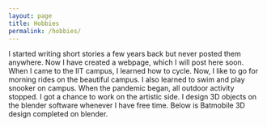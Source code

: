 ```yaml
---
layout: page
title: Hobbies
permalink: /hobbies/
---
```

I started writing short stories a few years back but never posted them anywhere. Now I have created a webpage, which I will post here soon. When I came to the IIT campus, I learned how to cycle. Now, I like to go for morning rides on the beautiful campus. I also learned to swim and play snooker on campus. When the pandemic began, all outdoor activity stopped. I got a chance to work on the artistic side. I design 3D objects on the blender software whenever I have free time. Below is Batmobile 3D design completed on blender.


